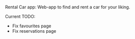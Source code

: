 Rental Car app: Web-app to find and rent a car for your liking.

Current TODO:

- Fix favourites page
- Fix reservations page
